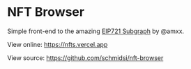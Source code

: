 # NFT Browser

Simple front-end to the amazing [EIP721 Subgraph](https://thegraph.com/explorer/subgraph/amxx/eip721-subgraph) by @amxx.

View online: https://nfts.vercel.app

View source: https://github.com/schmidsi/nft-browser
